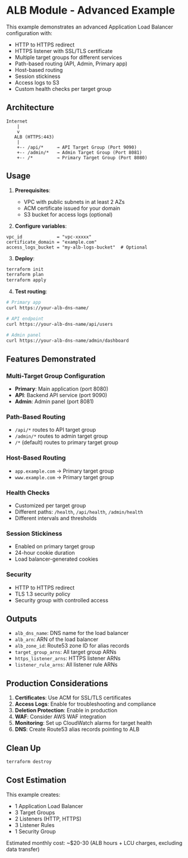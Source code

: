 # ALB Module - Advanced Example

This example demonstrates an advanced Application Load Balancer configuration with:

- HTTP to HTTPS redirect
- HTTPS listener with SSL/TLS certificate
- Multiple target groups for different services
- Path-based routing (API, Admin, Primary app)
- Host-based routing
- Session stickiness
- Access logs to S3
- Custom health checks per target group

## Architecture

```
Internet
    |
    v
   ALB (HTTPS:443)
    |
    +-- /api/*     → API Target Group (Port 9090)
    +-- /admin/*   → Admin Target Group (Port 8081)
    +-- /*         → Primary Target Group (Port 8080)
```

## Usage

1. **Prerequisites**:
   - VPC with public subnets in at least 2 AZs
   - ACM certificate issued for your domain
   - S3 bucket for access logs (optional)

2. **Configure variables**:
```hcl
vpc_id             = "vpc-xxxxx"
certificate_domain = "example.com"
access_logs_bucket = "my-alb-logs-bucket"  # Optional
```

3. **Deploy**:
```bash
terraform init
terraform plan
terraform apply
```

4. **Test routing**:
```bash
# Primary app
curl https://your-alb-dns-name/

# API endpoint
curl https://your-alb-dns-name/api/users

# Admin panel
curl https://your-alb-dns-name/admin/dashboard
```

## Features Demonstrated

### Multi-Target Group Configuration
- **Primary**: Main application (port 8080)
- **API**: Backend API service (port 9090)
- **Admin**: Admin panel (port 8081)

### Path-Based Routing
- `/api/*` routes to API target group
- `/admin/*` routes to admin target group
- `/*` (default) routes to primary target group

### Host-Based Routing
- `app.example.com` → Primary target group
- `www.example.com` → Primary target group

### Health Checks
- Customized per target group
- Different paths: `/health`, `/api/health`, `/admin/health`
- Different intervals and thresholds

### Session Stickiness
- Enabled on primary target group
- 24-hour cookie duration
- Load balancer-generated cookies

### Security
- HTTP to HTTPS redirect
- TLS 1.3 security policy
- Security group with controlled access

## Outputs

- `alb_dns_name`: DNS name for the load balancer
- `alb_arn`: ARN of the load balancer
- `alb_zone_id`: Route53 zone ID for alias records
- `target_group_arns`: All target group ARNs
- `https_listener_arns`: HTTPS listener ARNs
- `listener_rule_arns`: All listener rule ARNs

## Production Considerations

1. **Certificates**: Use ACM for SSL/TLS certificates
2. **Access Logs**: Enable for troubleshooting and compliance
3. **Deletion Protection**: Enable in production
4. **WAF**: Consider AWS WAF integration
5. **Monitoring**: Set up CloudWatch alarms for target health
6. **DNS**: Create Route53 alias records pointing to ALB

## Clean Up

```bash
terraform destroy
```

## Cost Estimation

This example creates:
- 1 Application Load Balancer
- 3 Target Groups
- 2 Listeners (HTTP, HTTPS)
- 3 Listener Rules
- 1 Security Group

Estimated monthly cost: ~$20-30 (ALB hours + LCU charges, excluding data transfer)
